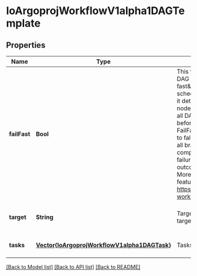 # IoArgoprojWorkflowV1alpha1DAGTemplate


## Properties
Name | Type | Description | Notes
------------ | ------------- | ------------- | -------------
**failFast** | **Bool** | This flag is for DAG logic. The DAG logic has a built-in \&quot;fail fast\&quot; feature to stop scheduling new steps, as soon as it detects that one of the DAG nodes is failed. Then it waits until all DAG nodes are completed before failing the DAG itself. The FailFast flag default is true,  if set to false, it will allow a DAG to run all branches of the DAG to completion (either success or failure), regardless of the failed outcomes of branches in the DAG. More info and example about this feature at https://github.com/argoproj/argo-workflows/issues/1442 | [optional] [default to nothing]
**target** | **String** | Target are one or more names of targets to execute in a DAG | [optional] [default to nothing]
**tasks** | [**Vector{IoArgoprojWorkflowV1alpha1DAGTask}**](IoArgoprojWorkflowV1alpha1DAGTask.md) | Tasks are a list of DAG tasks | [default to nothing]


[[Back to Model list]](../README.md#models) [[Back to API list]](../README.md#api-endpoints) [[Back to README]](../README.md)


